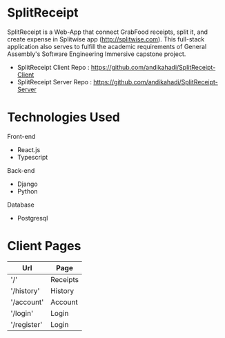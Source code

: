 # SplitReceipt
SplitReceipt is a Web-App that connect GrabFood receipts, split it, and  create expense in Splitwise app (http://splitwise.com).
This full-stack application also serves to fulfill the academic requirements of General Assembly's Software Engineering Immersive capstone project.

 - SplitReceipt Client Repo : https://github.com/andikahadi/SplitReceipt-Client
 - SplitReceipt Server Repo : https://github.com/andikahadi/SplitReceipt-Server

# Technologies Used
Front-end
 - React.js
 - Typescript

Back-end
 - Django
 - Python

Database
 - Postgresql

# Client Pages

| Url           | Page          |
| ------------- | ------------- |
| '/'           | Receipts      |
| '/history'   | History      |
| '/account'   | Account      |
| '/login'   | Login      |
| '/register'   | Login      |
